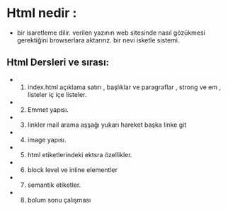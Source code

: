 # Html nedir :

- bir isaretleme dilir. verilen yazının web sitesinde nasıl gözükmesi gerektiğini browserlara aktarırız. bir nevi isketle sistemi.

## Html Dersleri ve sırası:

- 1. index.html açıklama satırı , başlıklar ve paragraflar , strong ve em , listeler iç içe listeler.

- 2. Emmet yapısı.

- 3. linkler mail arama aşşağı yukarı hareket başka linke git

- 4. image yapısı.

- 5. html etiketlerindeki ektsra özellikler.

- 6. block level ve inline elementler

- 7. semantik etiketler.
- 8. bolum sonu çalışması